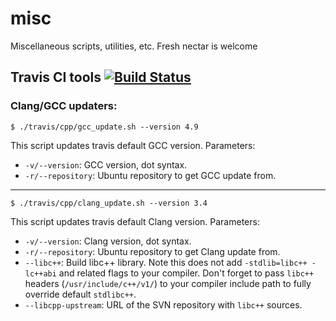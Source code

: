 # misc
Miscellaneous scripts, utilities, etc. Fresh nectar is welcome

Travis CI tools [![Build Status](https://travis-ci.org/biicode/misc.svg?branch=master)](https://travis-ci.org/biicode/misc)
---------------

### Clang/GCC updaters:

    $ ./travis/cpp/gcc_update.sh --version 4.9

This script updates travis default GCC version. Parameters:

 - `-v/--version`: GCC version, dot syntax.
 - `-r/--repository`: Ubuntu repository to get GCC update from.

---

    $ ./travis/cpp/clang_update.sh --version 3.4

This script updates travis default Clang version. Parameters:

 - `-v/--version`: Clang version, dot syntax.
 - `-r/--repository`: Ubuntu repository to get Clang update from.
 - `--libc++`: Build libc++ library. Note this does not add `-stdlib=libc++ -lc++abi` and related flags
               to your compiler. Don't forget to pass `libc++` headers (`/usr/include/c++/v1/`) to your compiler
               include path to fully override default `stdlibc++`.
 - `--libcpp-upstream`: URL of the SVN repository with `libc++` sources.
  
